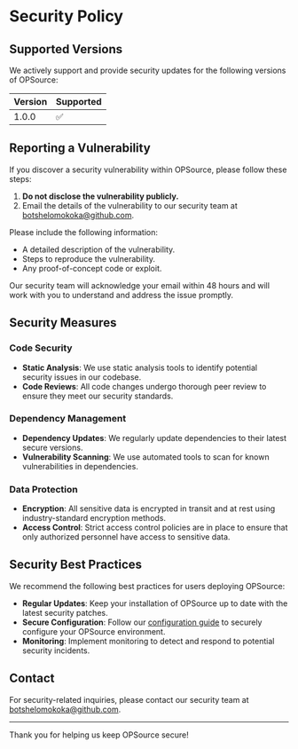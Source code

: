 # Security Policy

## Supported Versions

We actively support and provide security updates for the following versions of OPSource:

| Version | Supported          |
| ------- | ------------------ |
| 1.0.0   | :white_check_mark: |

## Reporting a Vulnerability

If you discover a security vulnerability within OPSource, please follow these steps:

1. **Do not disclose the vulnerability publicly.**
2. Email the details of the vulnerability to our security team at [botshelomokoka@github.com](mailto:botshelomokoka@github.com).

Please include the following information:
- A detailed description of the vulnerability.
- Steps to reproduce the vulnerability.
- Any proof-of-concept code or exploit.

Our security team will acknowledge your email within 48 hours and will work with you to understand and address the issue promptly.

## Security Measures

### Code Security

- **Static Analysis**: We use static analysis tools to identify potential security issues in our codebase.
- **Code Reviews**: All code changes undergo thorough peer review to ensure they meet our security standards.

### Dependency Management

- **Dependency Updates**: We regularly update dependencies to their latest secure versions.
- **Vulnerability Scanning**: We use automated tools to scan for known vulnerabilities in dependencies.

### Data Protection

- **Encryption**: All sensitive data is encrypted in transit and at rest using industry-standard encryption methods.
- **Access Control**: Strict access control policies are in place to ensure that only authorized personnel have access to sensitive data.

## Security Best Practices

We recommend the following best practices for users deploying OPSource:

- **Regular Updates**: Keep your installation of OPSource up to date with the latest security patches.
- **Secure Configuration**: Follow our [configuration guide](docs/configuration.md) to securely configure your OPSource environment.
- **Monitoring**: Implement monitoring to detect and respond to potential security incidents.

## Contact

For security-related inquiries, please contact our security team at [botshelomokoka@github.com](mailto:botshelomokoka@github.com).

---

Thank you for helping us keep OPSource secure!
